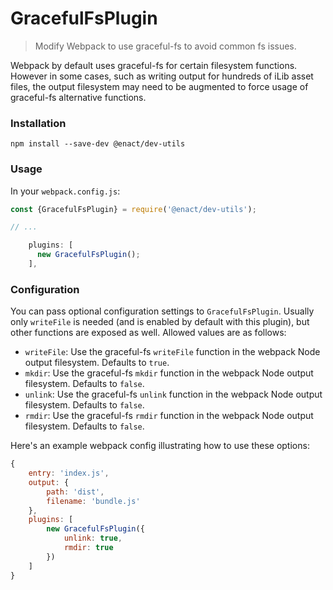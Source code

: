 # GracefulFsPlugin

> Modify Webpack to use graceful-fs to avoid common fs issues.

Webpack by default uses graceful-fs for certain filesystem functions. However in some cases, such as writing output for hundreds of iLib asset files, the output filesystem may need to be augmented to force usage of graceful-fs alternative functions.

### Installation

```
npm install --save-dev @enact/dev-utils
```

### Usage

In your `webpack.config.js`:

```js
const {GracefulFsPlugin} = require('@enact/dev-utils');

// ...

    plugins: [
      new GracefulFsPlugin();
    ],
```

### Configuration
You can pass optional configuration settings to `GracefulFsPlugin`. Usually only `writeFile` is needed (and is enabled by default with this plugin), but other functions are exposed as well.
Allowed values are as follows:

- `writeFile`: Use the graceful-fs `writeFile` function in the webpack Node output filesystem. Defaults to `true`.
- `mkdir`: Use the graceful-fs `mkdir` function in the webpack Node output filesystem. Defaults to `false`.
- `unlink`: Use the graceful-fs `unlink` function in the webpack Node output filesystem. Defaults to `false`.
- `rmdir`: Use the graceful-fs `rmdir` function in the webpack Node output filesystem. Defaults to `false`.


Here's an example webpack config illustrating how to use these options:
```javascript
{
	entry: 'index.js',
	output: {
		path: 'dist',
		filename: 'bundle.js'
	},
	plugins: [
		new GracefulFsPlugin({
			unlink: true,
			rmdir: true
		})
	]
}
```
